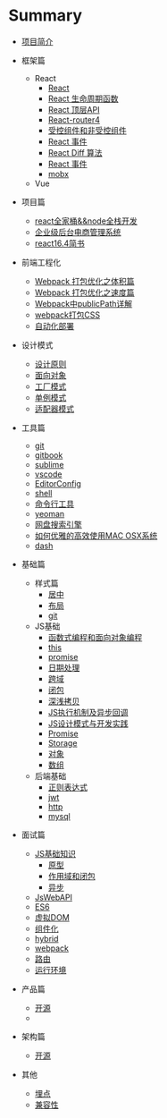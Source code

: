 # Summary

* [项目简介](readme.md)
* 框架篇
	* React
		* [React](react/react.md)
		* [React 生命周期函数](react/React生命周期函数.md)
		* [React 顶层API](react/React顶层API.md)
		* [React-router4](react/react-router4.md)
		* [受控组件和非受控组件](react/受控组件和非受控组件.md)
		* [React 事件](react/React_event.md)
		* [React Diff 算法](react/React_Diff算法.md)
		* [React 事件](react/React_event.md)
		* [mobx](react/mobx.md)
	* Vue
* 项目篇
	* [react全家桶&&node全栈开发](react/react全家桶&&node全栈开发.md)
	* [企业级后台电商管理系统](react/企业级后台电商管理系统.md)
	* [react16.4简书](react/react16.4简书.md)
* 前端工程化
	* [Webpack 打包优化之体积篇](前端工程化/webpack打包体积篇.md)
	* [Webpack 打包优化之速度篇](前端工程化/webpack打包速度篇.md)
	* [Webpack中publicPath详解](前端工程化/Webpack中publicPath详解.md)
	* [webpack打包CSS](前端工程化/webpack打包CSS.md)
	* [自动化部署](前端工程化/自动化部署.md)
* 设计模式
	* [设计原则](JS设计模式系统讲解和应用/设计原则.md)
	* [面向对象](JS设计模式系统讲解和应用/面向对象.md)
	* [工厂模式](JS设计模式系统讲解和应用/工厂模式.md)
	* [单例模式](JS设计模式系统讲解和应用/单例模式.md)
	* [适配器模式](JS设计模式系统讲解和应用/适配器模式.md)

* 工具篇
	* [git](tool/git.md)
	* [gitbook](tool/gitbook.md)
	* [sublime](tool/编辑器/sublime.md)
	* [vscode](tool/编辑器/vscode.md)
	* [EditorConfig](tool/编辑器/EditorConfig.md)
	* [shell](tool/shell.md)
	* [命令行工具](tool/命令行工具.md)
	* [yeoman](tool/yeoman.md)
	* [网盘搜索引擎](tool/网盘搜索引擎.md)
	* [如何优雅的高效使用MAC OSX系统](tool/how-to-use-mac-efficiently.md)
	* [dash](tool/dash.md)
* 基础篇
	* 样式篇
		* [居中](css/居中.md)
		* [布局](css/布局.md)
		* [git](css/居中.md)
	* JS基础
		* [函数式编程和面向对象编程](其他基础/函数式编程和面向对象编程.md)
		* [this](js/this.md)
		* [promise](js/promise.md)
		* [日期处理](js/日期处理.md)
		* [跨域](js/跨域.md)
		* [闭包](js/闭包.md)
		* [深浅拷贝](js/深浅拷贝.md)
		* [JS执行机制及异步回调](js/js执行机制及异步回调.md)
		* [JS设计模式与开发实践](js/JS设计模式与开发实践.md)
		* [Promise](js/promise.md)
		* [Storage](js/storage.md)
		* [对象](js/对象.md)
		* [数组](js/数组.md)
	* 后端基础
		* [正则表达式](js/正则表达式.md)
		* [jwt](其他基础/jwt.md)
		* [http](其他基础/http/get_post.md)
		* [mysql](/mysql.md)
* 面试篇
	* [JS基础知识](interview/JS基础知识.md)
		* [原型](interview/原型.md)
		* [作用域和闭包](interview/作用域和闭包.md)
		* [异步](interview/异步.md)
	* [JsWebAPI](interview/JsWebAPI.md)
	* [ES6](interview/ES6.md)
	* [虚拟DOM](interview/virtual_dom.md)
	* [组件化](interview/组件化.md)
	* [hybrid](interview/hybrid.md)
	* [webpack](interview/webpack.md)
	* [路由](interview/路由.md)
	* [运行环境](interview/运行环境.md)
* 产品篇
	* [开源](产品/index.md)
	* 
* 架构篇
	* [开源](产品/index.md)
* 其他
	* [埋点](/埋点操作文档.md)
	* [兼容性](/兼容性/IE.md)



























